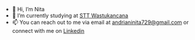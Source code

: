 - 👋 Hi, I’m Nita
- 🌱 I’m currently studying at [STT Wastukancana](https://stt-wastukancana.ac.id/)
- 📫 You can reach out to me via email at andrianinita729@gmail.com or connect with me on [Linkedin](www.linkedin.com/in/nita-andriani-21b1ba216.)

<!---
Nitaan/Nitaan is a ✨ special ✨ repository because its `README.md` (this file) appears on your GitHub profile.
You can click the Preview link to take a look at your changes.
--->

